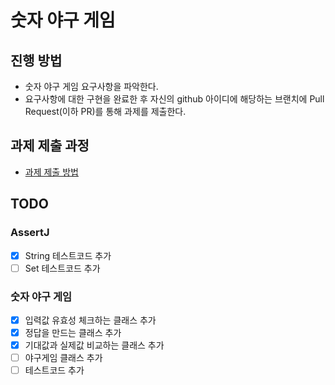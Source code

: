 # 숫자 야구 게임
## 진행 방법
* 숫자 야구 게임 요구사항을 파악한다.
* 요구사항에 대한 구현을 완료한 후 자신의 github 아이디에 해당하는 브랜치에 Pull Request(이하 PR)를 통해 과제를 제출한다.

## 과제 제출 과정
* [과제 제출 방법](https://github.com/next-step/nextstep-docs/tree/master/precourse)

## TODO

### AssertJ

*[x] String 테스트코드 추가
*[ ] Set 테스트코드 추가

### 숫자 야구 게임 

*[x] 입력값 유효성 체크하는 클래스 추가
*[x] 정답을 만드는 클래스 추가
*[x] 기대값과 실제값 비교하는 클래스 추가
*[ ] 야구게임 클래스 추가 
*[ ] 테스트코드 추가